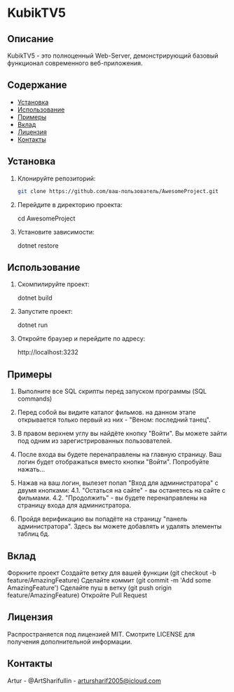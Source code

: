# KubikTV5

## Описание
KubikTV5 - это полноценный Web-Server, демонстрирующий базовый функционал современного веб-приложения.

## Содержание
- [Установка](#установка)
- [Использование](#использование)
- [Примеры](#примеры)
- [Вклад](#вклад)
- [Лицензия](#лицензия)
- [Контакты](#контакты)

## Установка
1. Клонируйте репозиторий:
   ```sh
   git clone https://github.com/ваш-пользователь/AwesomeProject.git

2. Перейдите в директорию проекта:

   cd AwesomeProject

3. Установите зависимости:

   dotnet restore



## Использование

1. Скомпилируйте проект:

   dotnet build

2. Запустите проект:

   dotnet run

3. Откройте браузер и перейдите по адресу:

    http://localhost:3232


## Примеры
1. Выполните все SQL скрипты перед запуском программы (SQL commands)

2. Перед собой вы видите каталог фильмов. на данном этапе
   открывается только первый из них - "Веном: последний танец".

3. В правом верхнем углу вы найдёте кнопку "Войти".
   Вы можете зайти под одним из зарегистрированных пользователей.

4. После входа вы будете перенаправлены на главную страницу.
   Ваш логин будет отображаться вместо кнопки "Войти".
   Попробуйте нажать...

5. Нажав на ваш логин, вылезет попап "Вход для администратора" с двумя кнопками:
   4.1. "Остаться на сайте" - вы останетесь на сайте с фильмами.
   4.2. "Продолжить" - вы будете перенаправлены на страницу входа для администратора.

6. Пройдя верификацию вы попадёте на страницу "панель администратора".
   Здесь вы можете добавлять и удалять элементы таблиц бд.


## Вклад

   Форкните проект
   Создайте ветку для вашей функции (git checkout -b feature/AmazingFeature)
   Сделайте коммит (git commit -m 'Add some AmazingFeature')
   Сделайте пуш в ветку (git push origin feature/AmazingFeature)
   Откройте Pull Request

## Лицензия

   Распространяется под лицензией MIT. Смотрите LICENSE для получения дополнительной информации.
   

## Контакты

Artur - @ArtSharifullin - artursharif2005@icloud.com